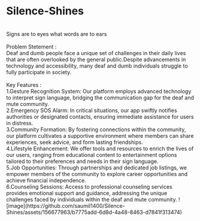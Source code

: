 # Silence-Shines
<br>
Signs are to eyes what words are to ears
<br> <br>
Problem Stetement : 
<br>
Deaf and dumb people face a unique set of challenges in their daily lives that are often overlooked by the general public.Despite advancements in technology and accessibility, many deaf and dumb individuals struggle to fully participate in society.
<br> <br>
Key Features : 
<br>
1.Gesture Recognition System: Our platform employs advanced technology to interpret sign language, bridging the communication gap for the deaf and mute community.
<br>
2.Emergency SOS Alarm: In critical situations, our app swiftly notifies authorities or designated contacts, ensuring immediate assistance for users in distress.
<br>
3.Community Formation: By fostering connections within the community, our platform cultivates a supportive environment where members can share experiences, seek advice, and form lasting friendships.
<br>
4.Lifestyle Enhancement: We offer tools and resources to enrich the lives of our users, ranging from educational content to entertainment options tailored to their preferences and needs in their sign language.
<br>
5.Job Opportunities: Through partnerships and dedicated job listings, we empower members of the community to explore career opportunities and achieve financial independence.
<br>
6.Counseling Sessions: Access to professional counseling services provides emotional support and guidance, addressing the unique challenges faced by individuals within the deaf and mute community.
![image](https://github.com/saumil1400/Silence-Shines/assets/156677963/b7775add-6d8d-4a48-8463-d7841f313474)
